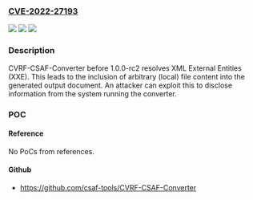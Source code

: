 ### [CVE-2022-27193](https://cve.mitre.org/cgi-bin/cvename.cgi?name=CVE-2022-27193)
![](https://img.shields.io/static/v1?label=Product&message=n%2Fa&color=blue)
![](https://img.shields.io/static/v1?label=Version&message=n%2Fa&color=blue)
![](https://img.shields.io/static/v1?label=Vulnerability&message=n%2Fa&color=brighgreen)

### Description

CVRF-CSAF-Converter before 1.0.0-rc2 resolves XML External Entities (XXE). This leads to the inclusion of arbitrary (local) file content into the generated output document. An attacker can exploit this to disclose information from the system running the converter.

### POC

#### Reference
No PoCs from references.

#### Github
- https://github.com/csaf-tools/CVRF-CSAF-Converter

